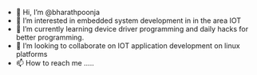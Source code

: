 - 👋 Hi, I’m @bharathpoonja
- 👀 I’m interested in embedded system development in in the area IOT
- 🌱 I’m currently learning device driver programming and daily hacks for better programming.
- 💞️ I’m looking to collaborate on IOT application development on linux platforms
- 📫 How to reach me .....

<!---
bharathpoonja/bharathpoonja is a ✨ special ✨ repository because its `README.md` (this file) appears on your GitHub profile.
You can click the Preview link to take a look at your changes.
--->
